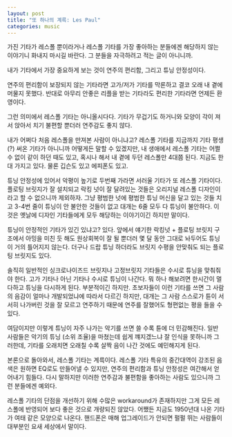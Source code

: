 ```yaml
---
layout: post
title: "또 하나의 계륵: Les Paul"
categories: music
---
```


가진 기타가 레스폴 뿐이라거나 레스폴 기타를 가장 좋아하는 분들에겐 해당하지 않는 이야기니 화내지 마시길 바란다. 그 분들을 자극하려고 적는 글이 아니니까.

내가 기타에서 가장 중요하게 보는 것이 연주의 편리함, 그리고 튜닝 안정성이다. 

연주의 편리함이 보장되지 않는 기타라면 고가/저가 기타를 막론하고 결코 오래 내 곁에 머물지 못했다. 반대로 아무리 안좋은 리플을 받는 기타라도 편리한 기타라면 언제든 환영이다. 

그런 의미에서 레스폴 기타는 아니올시다다. 기타가 무겁기도 하거니와 모양이 각이 져서 앉아서 치기 불편할 뿐더러 연주감도 좋지 않다. 

내가 어쩌다 처음 레스폴을 만져본 사람이 아니냐고? 레스폴 기타를 지금까지 기타 평생(?) 써온 기타가 아니니까 어떻게든 말할 수 있겠지만, 내 생애에서 레스폴 기타는 어쩔 수 없이 같이 하던 때도 있고, 혹시나 해서 내 곁에 두던 레스폴만 4대쯤 된다. 지금도 한 대 가지고 있다. 물론 깁슨도 있고 에피폰도 있고.

튜닝 안정성에 있어서 악평이 높기로 두번째 가라면 서러울 기타가 또 레스폴 기타이다. 플로팅 브릿지가 잘 설치되고 락킹 넛이 잘 달려있는 것들은 오리지널 레스폴 디자인이라고 할 수 없으니까 제외하자. 그냥 평범한 넛에 평범한 튜닝 머신을 달고 있는 것들 치고 3-4번 줄이 튜닝이 안 불안한 것들이 없고 대개는 6줄 모두 다 튜닝이 불안하다. 이것은 옛날에 디자인 기타들에게 모두 해당하는 이야기이긴 하지만 말이다.

튜닝이 안정적인 기타가 있긴 있냐고? 있다. 앞에서 얘기한 락킹넛 + 플로팅 브릿지 구조에서 아밍을 미친 듯 해도 원상회복이 잘 될 뿐더러 몇 달 동안 그대로 놔두어도 튜닝이 거의 틀어지지 않는다. 더구나 드랍 튜닝 하더라도 브릿지 수평을 안맞춰도 되는 플로팅 브릿지도 있다. 

솔직히 일반적인 싱크로나이즈드 브릿지나 고정브릿지 기타들은 수시로 튜닝을 맞춰줘야 한다. 고가 기타나 아닌 기타나 수시로 튜닝이 나간다. 뭐 하나 해보려면 한시간이 멀다하고 튜닝을 다시하게 된다. 부분적이긴 하지만. 초보자들이 이런 기타를 쓰면 그 사람의 음감이 얼마나 개발되었냐에 따라서 다르긴 하지만, 대개는 그 사람 스스로가 튠이 서서히 나가버린 것을 잘 모르고 연주하기 때문에 연주를 잘했어도 형편없는 평을 들을 수 있다.

여담이지만 이렇게 튜닝이 자주 나가는 악기를 쓰면 쓸 수록 튠에 더 민감해진다. 일반 사람들은 악기의 튜닝 (소위 조율)을 마쳤는데 쉽게 꺠지겠느냐 잘 인식을 못하니까 그러한데, 기타를 오래치면 오래칠 수록 살짝 음이 나간 것에도 예민해지게 된다.

본론으로 돌아와서, 레스폴 기타는 계륵이다. 레스폴 기타 특유의 중간대역이 강조된 음색은 원하면 EQ로도 만들어낼 수 있지만, 연주의 편리함과 튜닝 안정성은 여간해서 얻어내기 힘들다. 다시 말하지만 이러한 연주감과 불편함을 좋아하는 사람도 있으니까 그런 분들에겐 예외다. 

레스폴 기타의 단점을 개선하기 위해 수많은 workaround가 존재하지만 그게 모든 레스폴에 반영되어 보다 좋은 것으로 개량되진 않았다. 어쨌든 지금도 1950년대 나온 기타가 여태 같은 모양으로 나온다. 핸드폰은 매해 업그레이드가 안되면 펄펄 뛰는 사람들이 대부분인 요새 세상에서 말이다.
